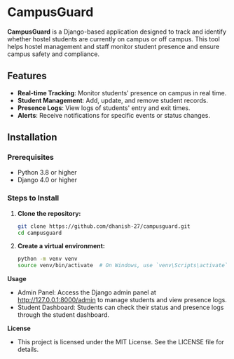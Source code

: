 # CampusGuard

**CampusGuard** is a Django-based application designed to track and identify whether hostel students are currently on campus or off campus. This tool helps hostel management and staff monitor student presence and ensure campus safety and compliance.

## Features

- **Real-time Tracking**: Monitor students' presence on campus in real time.
- **Student Management**: Add, update, and remove student records.
- **Presence Logs**: View logs of students' entry and exit times.
- **Alerts**: Receive notifications for specific events or status changes.

## Installation

### Prerequisites

- Python 3.8 or higher
- Django 4.0 or higher

### Steps to Install

1. **Clone the repository:**

   ```bash
   git clone https://github.com/dhanish-27/campusguard.git
   cd campusguard
2. **Create a virtual environment:**
   ```bash
   python -m venv venv
   source venv/bin/activate  # On Windows, use `venv\Scripts\activate`
 **Usage**
- Admin Panel: Access the Django admin panel at http://127.0.0.1:8000/admin to manage students and view presence logs.
- Student Dashboard: Students can check their status and presence logs through the student dashboard.
  
**License**
- This project is licensed under the MIT License. See the LICENSE file for details.

